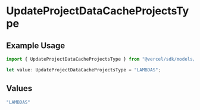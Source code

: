 # UpdateProjectDataCacheProjectsType

## Example Usage

```typescript
import { UpdateProjectDataCacheProjectsType } from "@vercel/sdk/models/updateprojectdatacacheop.js";

let value: UpdateProjectDataCacheProjectsType = "LAMBDAS";
```

## Values

```typescript
"LAMBDAS"
```